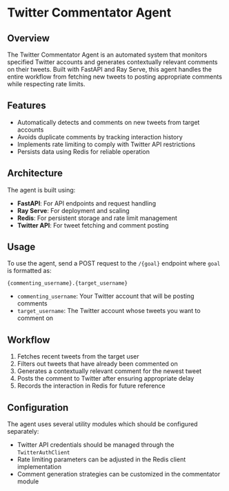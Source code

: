 # Twitter Commentator Agent

## Overview
The Twitter Commentator Agent is an automated system that monitors specified Twitter accounts and generates contextually relevant comments on their tweets. Built with FastAPI and Ray Serve, this agent handles the entire workflow from fetching new tweets to posting appropriate comments while respecting rate limits.

## Features
- Automatically detects and comments on new tweets from target accounts
- Avoids duplicate comments by tracking interaction history
- Implements rate limiting to comply with Twitter API restrictions
- Persists data using Redis for reliable operation

## Architecture
The agent is built using:
- **FastAPI**: For API endpoints and request handling
- **Ray Serve**: For deployment and scaling
- **Redis**: For persistent storage and rate limit management
- **Twitter API**: For tweet fetching and comment posting

## Usage
To use the agent, send a POST request to the `/{goal}` endpoint where `goal` is formatted as:

```
{commenting_username}.{target_username}
```

- `commenting_username`: Your Twitter account that will be posting comments
- `target_username`: The Twitter account whose tweets you want to comment on

## Workflow
1. Fetches recent tweets from the target user
2. Filters out tweets that have already been commented on
3. Generates a contextually relevant comment for the newest tweet
4. Posts the comment to Twitter after ensuring appropriate delay
5. Records the interaction in Redis for future reference


## Configuration
The agent uses several utility modules which should be configured separately:
- Twitter API credentials should be managed through the `TwitterAuthClient`
- Rate limiting parameters can be adjusted in the Redis client implementation
- Comment generation strategies can be customized in the commentator module
